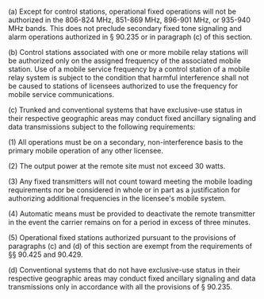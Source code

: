 (a) Except for control stations, operational fixed operations will not be authorized in the 806-824 MHz, 851-869 MHz, 896-901 MHz, or 935-940 MHz bands. This does not preclude secondary fixed tone signaling and alarm operations authorized in § 90.235 or in paragraph (c) of this section.

(b) Control stations associated with one or more mobile relay stations will be authorized only on the assigned frequency of the associated mobile station. Use of a mobile service frequency by a control station of a mobile relay system is subject to the condition that harmful interference shall not be caused to stations of licensees authorized to use the frequency for mobile service communications.

(c) Trunked and conventional systems that have exclusive-use status in their respective geographic areas may conduct fixed ancillary signaling and data transmissions subject to the following requirements:

(1) All operations must be on a secondary, non-interference basis to the primary mobile operation of any other licensee.

(2) The output power at the remote site must not exceed 30 watts.
                        

(3) Any fixed transmitters will not count toward meeting the mobile loading requirements nor be considered in whole or in part as a justification for authorizing additional frequencies in the licensee's mobile system.

(4) Automatic means must be provided to deactivate the remote transmitter in the event the carrier remains on for a period in excess of three minutes.

(5) Operational fixed stations authorized pursuant to the provisions of paragraphs (c) and (d) of this section are exempt from the requirements of §§ 90.425 and 90.429.

(d) Conventional systems that do not have exclusive-use status in their respective geographic areas may conduct fixed ancillary signaling and data transmissions only in accordance with all the provisions of § 90.235.

